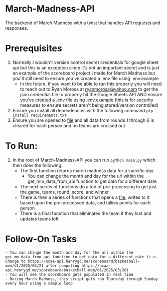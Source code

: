 # March-Madness-API
The backend of March Madness with a twist that handles API requests and responses.

# Prerequisites
1. Normally I wouldn't version control secret credentials for google sheet api but this is an exception since it's not an important secret and is just an example of the scoreboard project I made for March Madness but you'll still need to ensure you've created a .env file using .env.example
    - In the future, if you want to be able to run this properly you will need to reach out to Ryan Morosa at ryanmorosa@yahoo.com to get the json credential file to properly hit the Google Sheets API AND ensure you've created a .env file using .env.example (this is for security measures to ensure secrets aren't being stored/version controlled)
1. Ensure you install all dependencies with the following command `pip install requirements.txt`
1. Ensure you are opened to [file](https://docs.google.com/spreadsheets/d/1my6p517Ij4BJyLeVLJe9dXy6tIS_Q3oaKY8gjhVXtLI/edit?gid=0#gid=0) and all data from rounds 1 through 6 is cleared for each person and no teams are crossed out

# To Run:
1. In the root of March-Madness-API you can run `python main.py` which then does the following:
    - The first function returns march madness data for a specific day
        - You can change the month and day for the url within the get_mm_data_from_api function to get data for a different date
    - The next series of functions do a ton of pre-processing to get just the game, teams, round, score, and winner
    - There is then a series of functions that opens a [file](https://docs.google.com/spreadsheets/d/1my6p517Ij4BJyLeVLJe9dXy6tIS_Q3oaKY8gjhVXtLI/edit?gid=0#gid=0), writes to it based upon the pre-processed data, and tallies points for each person
    - There is a final function that eliminates the team if they lost and updates teams left

# Follow-On Tasks
    - You can change the month and day for the url within the get_mm_data_from_api function to get data for a different date (i.e. Change to https://ncaa-api.henrygd.me/scoreboard/basketball-men/d1/2025/03/21 after computing https://ncaa-api.henrygd.me/scoreboard/basketball-men/d1/2025/03/20)
    - You will see the scoreboard gets populated in real time
    - During March Madness, this script gets ran Thursday through Sunday every hour using a simple loop

